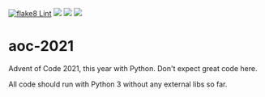 [![flake8 Lint](https://github.com/emrox/aoc-2021/actions/workflows/flake8.yml/badge.svg)](https://github.com/emrox/aoc-2021/actions/workflows/flake8.yml)
![](https://img.shields.io/badge/day%20📅-24-blue)
![](https://img.shields.io/badge/stars%20⭐-40-yellow)
![](https://img.shields.io/badge/days%20completed-19-red)

# aoc-2021

Advent of Code 2021, this year with Python. Don't expect great code here.

All code should run with Python 3 without any external libs so far.

